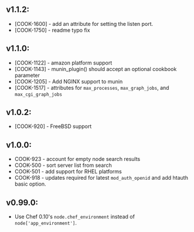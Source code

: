 ## v1.1.2:

* [COOK-1600] - add an attribute for setting the listen port.
* [COOK-1750] - readme typo fix

## v1.1.0:

* [COOK-1122] - amazon platform support
* [COOK-1143] - munin_plugin() should accept an optional cookbook parameter
* [COOK-1205] - Add NGINX support to munin
* [COOK-1517] - attributes for `max_processes`, `max_graph_jobs`, and `max_cgi_graph_jobs`

## v1.0.2:

* [COOK-920] - FreeBSD support

## v1.0.0:

* COOK-923 - account for empty node search results
* COOK-500 - sort server list from search
* COOK-501 - add support for RHEL platforms
* COOK-918 - updates required for latest `mod_auth_openid` and add htauth basic option.

## v0.99.0:

* Use Chef 0.10's `node.chef_environment` instead of `node['app_environment']`.
